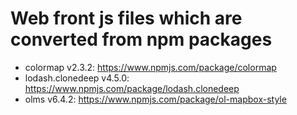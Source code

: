 # Web front js files which are converted from npm packages
  - colormap v2.3.2: https://www.npmjs.com/package/colormap
  - lodash.clonedeep v4.5.0: https://www.npmjs.com/package/lodash.clonedeep
  - olms v6.4.2: https://www.npmjs.com/package/ol-mapbox-style
